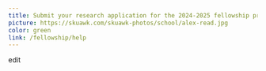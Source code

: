 ```yaml
---
title: Submit your research application for the 2024-2025 fellowship program
picture: https://skuawk.com/skuawk-photos/school/alex-read.jpg
color: green
link: /fellowship/help
---
```

edit